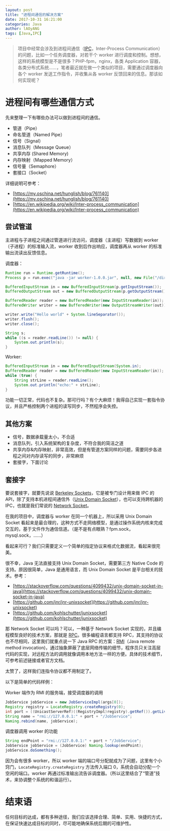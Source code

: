 ```yaml
---
layout: post
title: "进程间通信的解决方案"
date: 2017-10-31 16:21:00
categories: Java
author: lAOyANG
tags: [Java,IPC]
---
```


> 项目中经常会涉及到进程间通信（[IPC](https://en.wikipedia.org/wiki/Inter-process_communication)，Inter-Process Communication）的问题，比如一个任务调度器，对若干个 worker 进行调度和控制。想想，这样的系统模型是不是很多？PHP-fpm，nginx，各类 Application 容器，各类分布式系统……，笔者最近就在做一个类似的项目，需要通过调度器向各个 worker 发送工作指令，并收集从各 worker 反馈回来的信息。那该如何实现呢？

<!-- more -->

# 进程间有哪些通信方式

先来整理一下有哪些办法可以做到进程间的通信。

* 管道（Pipe）
* 命名管道（Named Pipe）
* 信号（Signal）
* 消息队列（Message Queue）
* 共享内存 (Shared Memory)
* 内存映射（Mapped Memory）
* 信号量（Semaphore）
* 套接口（Socket）

详细说明可参考：
* [https://my.oschina.net/hunglish/blog/761140](https://my.oschina.net/hunglish/blog/761140)
* [https://en.wikipedia.org/wiki/Inter-process_communication](https://en.wikipedia.org/wiki/Inter-process_communication)

## 尝试管道

主进程与子进程之间通过管道进行流访问，调度器（主进程）写数据到 worker（子进程）的标准输入流，worker 收到后作出响应，调度器再从 worker 的标准输出流读出反馈信息。

调度器：
```java
Runtime run = Runtime.getRuntime();
Process p = run.exec("java -jar worker-1.0.0.jar", null, new File("/dir"));

BufferedInputStream in = new BufferedInputStream(p.getInputStream());
BufferedOutputStream out = new BufferedOutputStream(p.getOutputStream());

BufferedReader reader = new BufferedReader(new InputStreamReader(in));
BufferedWriter writer = new BufferedWriter(new OutputStreamWriter(out));

writer.write("Hello world" + System.lineSeparator());
writer.flush();
writer.close();

String s;
while ((s = reader.readLine()) != null) {
	System.out.println(s);
}
```

Worker:
```java
BufferedInputStream in = new BufferedInputStream(System.in);
BufferedReader reader = new BufferedReader(new InputStreamReader(in));
while (true) {
	String strLine = reader.readLine();
	System.out.println("echo:" + strLine);
}
```

功能一切正常，代码也不复杂。那可行吗？有个大麻烦！我得自己实现一套指令协议，并且严格控制两个进程的读写同步，不然程序会失控。

## 其他方案

* 信号，数据承载量太小，不合适
* 消息队列，引入系统架构的复杂度，不符合我的简洁之道
* 共享内存&内存映射，非常高效，但是有管道方案同样的问题，需要同步各进程之间对内存读写的同步，非常麻烦
* 套接字，下面讨论

## 套接字

要说套接字，就要先说说 [Berkeley Sockets](https://en.wikipedia.org/wiki/Berkeley_sockets)，它是被专门设计用来做 IPC 的 API，除了支持本机进程间通信外（[Unix Domain Socket](https://en.wikipedia.org/wiki/Unix_domain_socket)），也可以支持跨机器的 IPC，也就是我们常说的 [Network Socket](https://en.wikipedia.org/wiki/Network_socket)。

在我的项目中，调度器与 worker 在同一个机器上，所以采用 Unix Domain Socket 看起来是最合理的，这种方式不走网络模型，是通过操作系统内核来完成交互的，基于文件作为通信信道。（是不是有点眼熟？fpm.sock，mysql.sock，……）

看起来可行？我们只需要定义一个简单的指定协议来格式化数据流，看起来很完美。

很不幸，Java 无法直接支持 Unix Domain Socket，需要第三方 Native Code 的支持。原因很简单，Java 是通用语言，而 Unix Domain Socket 是平台相关的技术。参考：

* [https://stackoverflow.com/questions/4099432/unix-domain-socket-in-java](https://stackoverflow.com/questions/4099432/unix-domain-socket-in-java)
* [https://github.com/jnr/jnr-unixsocket](https://github.com/jnr/jnr-unixsocket)
* [https://github.com/kohlschutter/junixsocket](https://github.com/kohlschutter/junixsocket)

那 Network Socket 可以吗？可以，一种基于 Network Socket 实现的，并且编程模型良好的技术方案，那就是 [RPC](https://en.wikipedia.org/wiki/Remote_procedure_call)。很多编程语言都支持 RPC，其支持的协议也不尽相同，这里我们就重点说一下 Java RPC 的方案：[RMI](https://en.wikipedia.org/wiki/Java_remote_method_invocation)（Java remote method invocation)，通过抽象屏蔽了底层网络传输的细节，程序员只关注高层代码的实现，对远程方法的调用就像调用本地方法一样的方便。具体的技术细节，可参考前述链接或者官方文档。

太赞了，这样我们连指令协议都不用制定了。

以下是简单的代码样例：

Worker 端作为 RMI 的服务端，接受调度器的调用
```java
JobService jobService = new JobServiceImpl(args[0]);
Registry registry = LocateRegistry.createRegistry(0);
int port = ((UnicastServerRef)((RegistryImpl)registry).getRef()).getLiveRef().getPort();
String name = "rmi://127.0.0.1:" + port + "/JobService";
Naming.rebind(name, jobService);
```

调度器调用 worker 的功能
```java
String endPoint = "rmi://127.0.0.1:" + port + "/JobService";
JobService jobService = (JobService) Naming.lookup(endPoint);
jobService.doSomething();
```

因为会有很多 worker，所以 worker 端的端口号分配就成为了问题，这里有个小窍门，```LocateRegistry.createRegistry``` 方法传入端口 0，系统会自动分配一个空闲的端口。worker 再通过标准输出流告诉调度器。（所以这里结合了“管道”技术，来协调整个系统的和谐运行）。

# 结束语
任何目标的达成，都有多种途径，我们应该选择合理、简单、实用、快捷的方式，在保证快速达成目标的同时，尽可能地确保系统后期的可维护性。